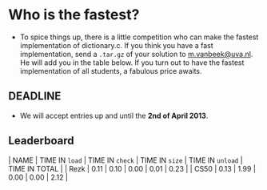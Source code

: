 # Who is the fastest?

* To spice things up, there is a little competition who can make the fastest
  implementation of dictionary.c. If you think you have a fast implementation,
  send a `.tar.gz` of your solution to <m.vanbeek@uva.nl>. He will add you in
  the table below. If you turn out to have the fastest implementation of all
  students, a fabulous price awaits.

## DEADLINE

* We will accept entries up and until the **2nd of April 2013**.

## Leaderboard

  | NAME | TIME IN `load` | TIME IN `check` | TIME IN `size` | TIME IN `unload` | TIME IN TOTAL | 
  | Rezk | 0.11 | 0.10 | 0.00 | 0.01 | 0.23 |
  | CS50 | 0.13 | 1.99 | 0.00 | 0.00 | 2.12 |

